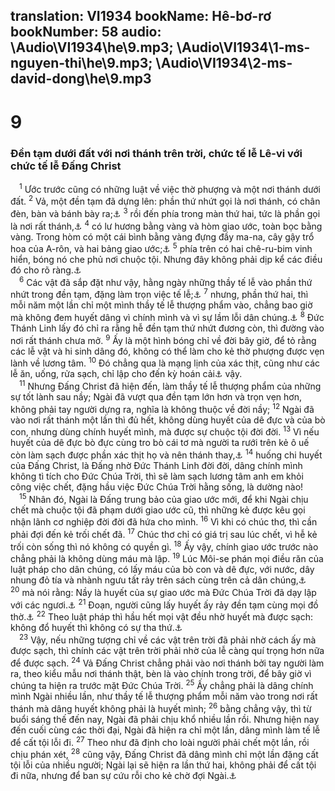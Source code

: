 translation: VI1934
bookName: Hê-bơ-rơ 
bookNumber: 58
audio: \Audio\VI1934\he\9.mp3; \Audio\VI1934\1-ms-nguyen-thi\he\9.mp3; \Audio\VI1934\2-ms-david-dong\he\9.mp3
-------

<div class="title"><h1>9</h1><h3>Đền tạm dưới đất với nơi thánh trên trời, chức tế lễ Lê-vi với chức tế lễ Đấng Christ</h3></div>
<span class="verse he_9_1"> <sup>1</sup> Ước trước cũng có những luật về việc thờ phượng và một nơi thánh dưới đất. </span>
<span class="verse he_9_2"><sup>2</sup> Vả, một đền tạm đã dựng lên: phần thứ nhứt gọi là nơi thánh, có chân đèn, bàn và bánh bày ra;<a data-toggle="tooltip" data-placement="bottom" title="Xu 26:1-30; 25:31-40,23-30">⚓</a></span>
<span class="verse he_9_3"><sup>3</sup> rồi đến phía trong màn thứ hai, tức là phần gọi là nơi rất thánh,<a data-toggle="tooltip" data-placement="bottom" title="Xu 26:31-33">⚓</a></span>
<span class="verse he_9_4"><sup>4</sup> có lư hương bằng vàng và hòm giao ước, toàn bọc bằng vàng. Trong hòm có một cái bình bằng vàng đựng đầy ma-na, cây gậy trổ hoa của A-rôn, và hai bảng giao ước;<a data-toggle="tooltip" data-placement="bottom" title="Xu 30:1-6; 25:10-16; 16:33; Dan 17:8-10; Xu 25:16; Phu 10:3-5">⚓</a></span>
<span class="verse he_9_5"><sup>5</sup> phía trên có hai chê-ru-bim vinh hiển, bóng nó che phủ nơi chuộc tội. Nhưng đây không phải dịp kể các điều đó cho rõ ràng.<a data-toggle="tooltip" data-placement="bottom" title="Xu 25:18-22">⚓</a><br/></span>
<span class="verse he_9_6"> <sup>6</sup> Các vật đã sắp đặt như vậy, hằng ngày những thầy tế lễ vào phần thứ nhứt trong đền tạm, đặng làm trọn việc tế lễ;<a data-toggle="tooltip" data-placement="bottom" title="Dan 18:2-6">⚓</a></span>
<span class="verse he_9_7"><sup>7</sup> nhưng, phần thứ hai, thì mỗi năm một lần chỉ một mình thầy tế lễ thượng phẩm vào, chẳng bao giờ mà không đem huyết dâng vì chính mình và vì sự lầm lỗi dân chúng.<a data-toggle="tooltip" data-placement="bottom" title="Le 16:2-34">⚓</a></span>
<span class="verse he_9_8"><sup>8</sup> Đức Thánh Linh lấy đó chỉ ra rằng hễ đền tạm thứ nhứt đương còn, thì đường vào nơi rất thánh chưa mở. </span>
<span class="verse he_9_9"><sup>9</sup> Ấy là một hình bóng chỉ về đời bây giờ, để tỏ rằng các lễ vật và hi sinh dâng đó, không có thể làm cho kẻ thờ phượng được vẹn lành về lương tâm. </span>
<span class="verse he_9_10"><sup>10</sup> Đó chẳng qua là mạng lịnh của xác thịt, cũng như các lễ ăn, uống, rửa sạch, chỉ lập cho đến kỳ hoán cải<a data-toggle="tooltip" data-placement="bottom" title="Ctd: một trật tự mới được thiết lập">⚓</a> vậy. <br/></span>
<span class="verse he_9_11"> <sup>11</sup> Nhưng Đấng Christ đã hiện đến, làm thầy tế lễ thượng phẩm của những sự tốt lành sau nầy; Ngài đã vượt qua đền tạm lớn hơn và trọn vẹn hơn, không phải tay người dựng ra, nghĩa là không thuộc về đời nầy; </span>
<span class="verse he_9_12"><sup>12</sup> Ngài đã vào nơi rất thánh một lần thì đủ hết, không dùng huyết của dê đực và của bò con, nhưng dùng chính huyết mình, mà được sự chuộc tội đời đời. </span>
<span class="verse he_9_13"><sup>13</sup> Vì nếu huyết của dê đực bò đực cùng tro bò cái tơ mà người ta rưới trên kẻ ô uế còn làm sạch được phần xác thịt họ và nên thánh thay,<a data-toggle="tooltip" data-placement="bottom" title="Le 16:15-16; Dan 19:9,17-19">⚓</a></span>
<span class="verse he_9_14"><sup>14</sup> huống chi huyết của Đấng Christ, là Đấng nhờ Đức Thánh Linh đời đời, dâng chính mình không tì tích cho Đức Chúa Trời, thì sẽ làm sạch lương tâm anh em khỏi công việc chết, đặng hầu việc Đức Chúa Trời hằng sống, là dường nào! <br/></span>
<span class="verse he_9_15"> <sup>15</sup> Nhân đó, Ngài là Đấng trung bảo của giao ước mới, để khi Ngài chịu chết mà chuộc tội đã phạm dưới giao ước cũ, thì những kẻ được kêu gọi nhận lãnh cơ nghiệp đời đời đã hứa cho mình. </span>
<span class="verse he_9_16"><sup>16</sup> Vì khi có chúc thơ, thì cần phải đợi đến kẻ trối chết đã. </span>
<span class="verse he_9_17"><sup>17</sup> Chúc thơ chỉ có giá trị sau lúc chết, vì hễ kẻ trối còn sống thì nó không có quyền gì. </span>
<span class="verse he_9_18"><sup>18</sup> Ấy vậy, chính giao ước trước nào chẳng phải là không dùng máu mà lập. </span>
<span class="verse he_9_19"><sup>19</sup> Lúc Môi-se phán mọi điều răn của luật pháp cho dân chúng, có lấy máu của bò con và dê đực, với nước, dây nhung đỏ tía và nhành ngưu tất rảy trên sách cùng trên cả dân chúng,<a data-toggle="tooltip" data-placement="bottom" title="Xu 24:6-8">⚓</a></span>
<span class="verse he_9_20"><sup>20</sup> mà nói rằng: Nầy là huyết của sự giao ước mà Đức Chúa Trời đã dạy lập với các ngươi.<a data-toggle="tooltip" data-placement="bottom" title="Xu 24:8">⚓</a></span>
<span class="verse he_9_21"><sup>21</sup> Đoạn, người cũng lấy huyết ấy rảy đền tạm cùng mọi đồ thờ.<a data-toggle="tooltip" data-placement="bottom" title="Le 8:15">⚓</a></span>
<span class="verse he_9_22"><sup>22</sup> Theo luật pháp thì hầu hết mọi vật đều nhờ huyết mà được sạch: không đổ huyết thì không có sự tha thứ.<a data-toggle="tooltip" data-placement="bottom" title="Le 17:11">⚓</a><br/></span>
<span class="verse he_9_23"> <sup>23</sup> Vậy, nếu những tượng chỉ về các vật trên trời đã phải nhờ cách ấy mà được sạch, thì chính các vật trên trời phải nhờ của lễ càng quí trọng hơn nữa để được sạch. </span>
<span class="verse he_9_24"><sup>24</sup> Vả Đấng Christ chẳng phải vào nơi thánh bởi tay người làm ra, theo kiểu mẫu nơi thánh thật, bèn là vào chính trong trời, để bây giờ vì chúng ta hiện ra trước mặt Đức Chúa Trời. </span>
<span class="verse he_9_25"><sup>25</sup> Ấy chẳng phải là dâng chính mình Ngài nhiều lần, như thầy tế lễ thượng phẩm mỗi năm vào trong nơi rất thánh mà dâng huyết không phải là huyết mình; </span>
<span class="verse he_9_26"><sup>26</sup> bằng chẳng vậy, thì từ buổi sáng thế đến nay, Ngài đã phải chịu khổ nhiều lần rồi. Nhưng hiện nay đến cuối cùng các thời đại, Ngài đã hiện ra chỉ một lần, dâng mình làm tế lễ để cất tội lỗi đi. </span>
<span class="verse he_9_27"><sup>27</sup> Theo như đã định cho loài người phải chết một lần, rồi chịu phán xét, </span>
<span class="verse he_9_28"><sup>28</sup> cũng vậy, Đấng Christ đã dâng mình chỉ một lần đặng cất tội lỗi của nhiều người; Ngài lại sẽ hiện ra lần thứ hai, không phải để cất tội đi nữa, nhưng để ban sự cứu rỗi cho kẻ chờ đợi Ngài.<a data-toggle="tooltip" data-placement="bottom" title="Es 53:12">⚓</a><br/></span>
